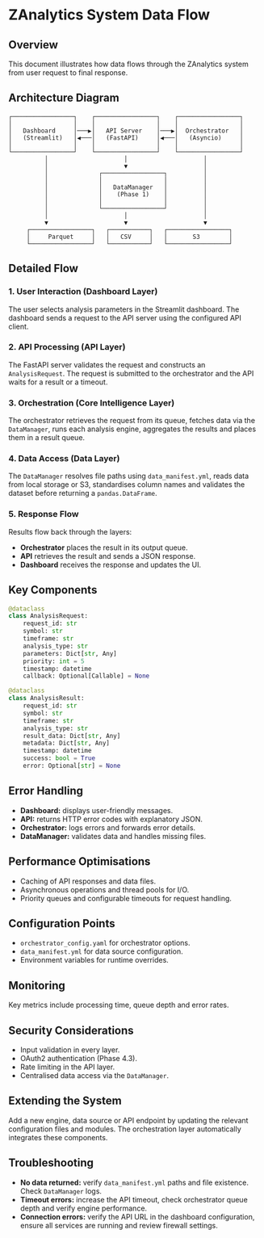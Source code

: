 # ZAnalytics System Data Flow

## Overview
This document illustrates how data flows through the ZAnalytics system from user request to final response.

## Architecture Diagram

```
┌─────────────────┐    ┌─────────────────┐    ┌─────────────────┐
│                 │    │                 │    │                 │
│   Dashboard     │───▶│   API Server    │───▶│  Orchestrator   │
│   (Streamlit)   │◀───│   (FastAPI)     │◀───│   (Asyncio)     │
│                 │    │                 │    │                 │
└─────────────────┘    └─────────────────┘    └─────────────────┘
          │                     │                     │
          │                     ▼                     │
          │              ┌─────────────────┐          │
          │              │                 │          │
          │              │   DataManager   │          │
          │              │    (Phase 1)    │          │
          │              │                 │          │
          │              └─────────────────┘          │
          │                     │                     │
          ▼                     ▼                     ▼
     ┌─────────────────┐   ┌───────────┐   ┌─────────────────┐
     │     Parquet     │   │   CSV     │   │       S3        │
     └─────────────────┘   └───────────┘   └─────────────────┘
```

## Detailed Flow

### 1. User Interaction (Dashboard Layer)
The user selects analysis parameters in the Streamlit dashboard. The dashboard sends a request to the API server using the configured API client.

### 2. API Processing (API Layer)
The FastAPI server validates the request and constructs an `AnalysisRequest`. The request is submitted to the orchestrator and the API waits for a result or a timeout.

### 3. Orchestration (Core Intelligence Layer)
The orchestrator retrieves the request from its queue, fetches data via the `DataManager`, runs each analysis engine, aggregates the results and places them in a result queue.

### 4. Data Access (Data Layer)
The `DataManager` resolves file paths using `data_manifest.yml`, reads data from local storage or S3, standardises column names and validates the dataset before returning a `pandas.DataFrame`.

### 5. Response Flow
Results flow back through the layers:

- **Orchestrator** places the result in its output queue.
- **API** retrieves the result and sends a JSON response.
- **Dashboard** receives the response and updates the UI.

## Key Components

```python
@dataclass
class AnalysisRequest:
    request_id: str
    symbol: str
    timeframe: str
    analysis_type: str
    parameters: Dict[str, Any]
    priority: int = 5
    timestamp: datetime
    callback: Optional[Callable] = None

@dataclass
class AnalysisResult:
    request_id: str
    symbol: str
    timeframe: str
    analysis_type: str
    result_data: Dict[str, Any]
    metadata: Dict[str, Any]
    timestamp: datetime
    success: bool = True
    error: Optional[str] = None
```

## Error Handling
- **Dashboard:** displays user-friendly messages.
- **API:** returns HTTP error codes with explanatory JSON.
- **Orchestrator:** logs errors and forwards error details.
- **DataManager:** validates data and handles missing files.

## Performance Optimisations
- Caching of API responses and data files.
- Asynchronous operations and thread pools for I/O.
- Priority queues and configurable timeouts for request handling.

## Configuration Points
- `orchestrator_config.yaml` for orchestrator options.
- `data_manifest.yml` for data source configuration.
- Environment variables for runtime overrides.

## Monitoring
Key metrics include processing time, queue depth and error rates.

## Security Considerations
- Input validation in every layer.
- OAuth2 authentication (Phase 4.3).
- Rate limiting in the API layer.
- Centralised data access via the `DataManager`.

## Extending the System
Add a new engine, data source or API endpoint by updating the relevant configuration files and modules. The orchestration layer automatically integrates these components.

## Troubleshooting
- **No data returned:** verify `data_manifest.yml` paths and file existence. Check `DataManager` logs.
- **Timeout errors:** increase the API timeout, check orchestrator queue depth and verify engine performance.
- **Connection errors:** verify the API URL in the dashboard configuration, ensure all services are running and review firewall settings.
